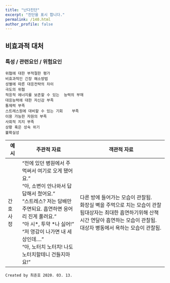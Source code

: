 ```yaml
---
title: "난다진단"
excerpt: "진단을 표시 합니다."
permalink: /140.html
author_profile: false
---
```

## 비효과적 대처



### 특성 / 관련요인 / 위험요인

>   

    위협에 대한 부적절한 평가
    비효과적인 긴장 해소방법
    성별에 따른 대응전략의 차이
    극도의 위협
    적응적 에너지를 보존할 수 있는  능력의 부재
    대응능력에 대한 자신감 부족
    통제력 부족
    스트레스원에 대비할 수 있는 기회    부족
    이용 가능한 자원의 부족
    사회적 지지 부족
    상황 혹은 성숙 위기
    불확실성

|예시|주관적 자료|객관적 자료|
|---|-----|---|
|간호사정|“전에 있던 병원에서 주먹써서 여기로 오게 됐어요.” <br/> “아, 소변이 안나와서 답답해서 쳤어요.”<br/>“스트레스? 저는 담배만 주면되요. 흡연하면 응어리 진게 풀려요.”<br/>“아 시*, 투약 *나 싫어!”<br/>“저 영감이 나가면 내 세상인데....”<br/>“아, 노터치 노터치! 나도노터치할테니 건들지마요!”|다른 방에 들어가는 모습이 관찰됨.<br/>화장실 벽을 주먹으로 치는 모습이 관찰됨대상자는 최대한 흡연하기위해 산책 시간 연달아 흡연하는 모습이 관찰됨.<br/>대상자 병동에서 욕하는 모습이 관찰됨.|

`Created by 최준호 2020. 03. 13.`
